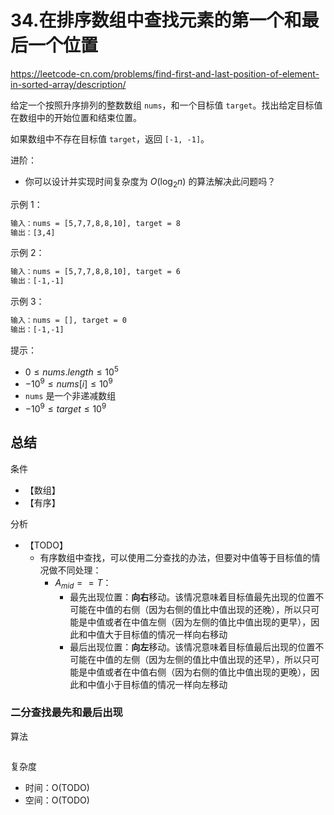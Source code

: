 # 34.在排序数组中查找元素的第一个和最后一个位置

<https://leetcode-cn.com/problems/find-first-and-last-position-of-element-in-sorted-array/description/>

给定一个按照升序排列的整数数组 `nums`，和一个目标值 `target`。找出给定目标值在数组中的开始位置和结束位置。

如果数组中不存在目标值 `target`，返回 `[-1, -1]`。

进阶：

- 你可以设计并实现时间复杂度为 $O(\log_2n)$ 的算法解决此问题吗？

示例 1：

```txt
输入：nums = [5,7,7,8,8,10], target = 8
输出：[3,4]
```

示例 2：

```txt
输入：nums = [5,7,7,8,8,10], target = 6
输出：[-1,-1]
```

示例 3：

```txt
输入：nums = [], target = 0
输出：[-1,-1]
```

提示：

- $0 \le nums.length \le 10^5$
- $-10^9 \le nums[i] \le 10^9$
- `nums` 是一个非递减数组
- $-10^9 \le target \le 10^9$

## 总结

条件

- 【数组】
- 【有序】

分析

- 【TODO】
  - 有序数组中查找，可以使用二分查找的办法，但要对中值等于目标值的情况做不同处理：
    - $A_{mid} == T$：
      - 最先出现位置：**向右**移动。该情况意味着目标值最先出现的位置不可能在中值的右侧（因为右侧的值比中值出现的还晚），所以只可能是中值或者在中值左侧（因为左侧的值比中值出现的更早），因此和中值大于目标值的情况一样向右移动
      - 最后出现位置：**向左**移动。该情况意味着目标值最后出现的位置不可能在中值的左侧（因为左侧的值比中值出现的还早），所以只可能是中值或者在中值右侧（因为右侧的值比中值出现的更晚），因此和中值小于目标值的情况一样向左移动

### 二分查找最先和最后出现

算法

```TODO
```

复杂度

- 时间：O(TODO)
- 空间：O(TODO)
